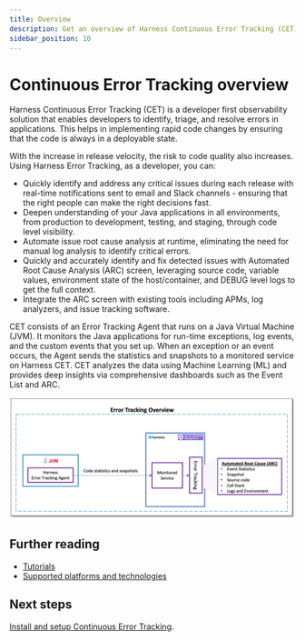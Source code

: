 ```yaml
---
title: Overview
description: Get an overview of Harness Continuous Error Tracking (CET).
sidebar_position: 10
---
```


# Continuous Error Tracking overview


Harness Continuous Error Tracking (CET) is a developer first observability solution that enables developers to identify, triage, and resolve errors in applications. This helps in implementing rapid code changes by ensuring that the code is always in a deployable state.

With the increase in release velocity, the risk to code quality also increases. Using Harness Error Tracking, as a developer, you can:

* Quickly identify and address any critical issues during each release with real-time notifications sent to email and Slack channels - ensuring that the right people can make the right decisions fast.
* Deepen understanding of your Java applications in all environments, from production to development, testing, and staging, through code level visibility.
* Automate issue root cause analysis at runtime, eliminating the need for manual log analysis to identify critical errors.
* Quickly and accurately identify and fix detected issues with Automated Root Cause Analysis (ARC) screen, leveraging source code, variable values, environment state of the host/container, and DEBUG level logs to get the full context.
* Integrate the ARC screen with existing tools including APMs, log analyzers, and issue tracking software.

CET consists of an Error Tracking Agent that runs on a Java Virtual Machine (JVM). It monitors the Java applications for run-time exceptions, log events, and the custom events that you set up. When an exception or an event occurs, the Agent sends the statistics and snapshots to a monitored service on Harness CET. CET analyzes the data using Machine Learning (ML) and provides deep insights via comprehensive dashboards such as the Event List and ARC.

![Harness Error Tracking](./static/et-quickstart-overview-diagram.png)

## Further reading

- [Tutorials](https://developer.harness.io/tutorials/error-tracking)
- [Supported platforms and technologies](https://developer.harness.io/docs/getting-started/supported-platforms-and-technologies/#service-reliability-management)


## Next steps

[Install and setup Continuous Error Tracking](./cet-setup.md).
